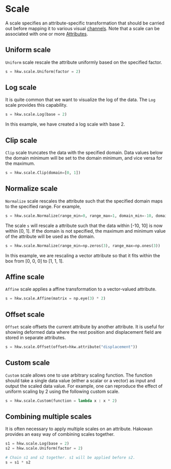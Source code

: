 # Scale

A scale specifies an attribute-specific transformation that should be carried out before mapping it
to various visual [channels](channel.md).
Note that a scale can be associated with one or more [Attributes](attribute.md).

## Uniform scale

`Uniform` scale rescale the attribute uniformly based on the specified factor.

```py
s = hkw.scale.Uniform(factor = 2)
```

## Log scale

It is quite common that we want to visualize the log of the data. The `Log` scale provides this
capability.

```py
s = hkw.scale.Log(base = 2)
```

In this example, we have created a log scale with base 2.

## Clip scale

`Clip` scale truncates the data with the specified domain. Data values below the
domain minimum will be set to the domain minimum, and vice versa for the maximum.

```py
s = hkw.scale.Clip(domain=[0, 1])
```

## Normalize scale

`Normalize` scale rescales the attribute such that the specified domain maps to the
specified range. For example,

```py
s = hkw.scale.Normalize(range_min=0, range_max=1, domain_min=-10, domain_max=10)
```

The scale `s` will rescale a attribute such that the data within [-10, 10] is now within [0, 1].
If the domain is not specified, the maximum and minimum value of the attribute will be used as the
domain.

```py
s = hkw.scale.Normalize(range_min=np.zeros(3), range_max=np.ones(3))
```

In this example, we are rescaling a vector attribute so that it fits within the box from [0, 0, 0]
to [1, 1, 1].

## Affine scale

`Affine` scale applies a affine transformation to a vector-valued attribute.

```py
s = hkw.scale.Affine(matrix = np.eye(3) * 2)
```

## Offset scale

`Offset` scale offsets the current attribute by another attribute. It is useful for showing deformed
data where the rest position and displacement field are stored in separate attributes.

```py
s = hkw.scale.Offset(offset=hkw.attribute("displacement"))
```

## Custom scale

`Custom` scale allows one to use arbitrary scaling function. The function should take a single data
value (either a scalar or a vector) as input and output the scaled data value. For example, one can
reproduce the effect of uniform scaling by 2 using the following custom scale.

```py
s = hkw.scale.Custom(function = lambda x : x * 2)
```

## Combining multiple scales

It is often necessary to apply multiple scales on an attribute. Hakowan provides an easy way of
combining scales together.

```py
s1 = hkw.scale.Log(base = 2)
s2 = hkw.scale.Uniform(factor = 2)

# Chain s1 and s2 together. s1 will be applied before s2.
s = s1 * s2
```
